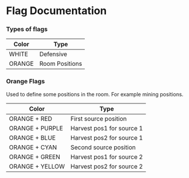 # Flag Documentation

### Types of flags

| Color  | Type |
| ------------- | ------------- |
| WHITE  | Defensive  |
| ORANGE  | Room Positions |

### Orange Flags

Used to define some positions in the room. For example mining positions.

| Color  | Type |
| ------------- | ------------- |
| ORANGE + RED  | First source position  |
| ORANGE + PURPLE | Harvest pos1 for source 1 |
| ORANGE + BLUE | Harvest pos2 for source 1 |
| ORANGE + CYAN | Second source position |
| ORANGE + GREEN | Harvest pos1 for source 2 |
| ORANGE + YELLOW | Harvest pos2 for source 2 |
